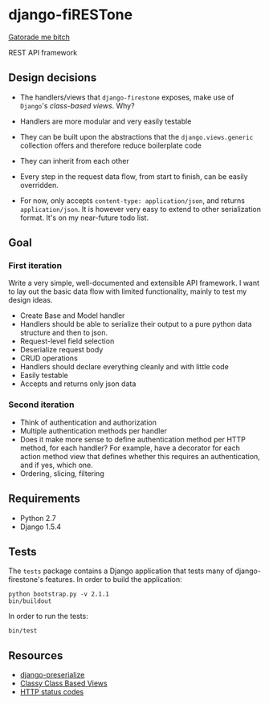# django-fiRESTone

[Gatorade me bitch](http://www.youtube.com/watch?v=wNvk4DD1fCU)

REST API framework

## Design decisions

* The handlers/views that ``django-firestone`` exposes, make use of ``Django``'s *class-based views*. Why?
 * Handlers are more modular and very easily testable
 * They can be built upon the abstractions that the ``django.views.generic`` collection offers and therefore reduce boilerplate code
 * They can inherit from each other
 * Every step in the request data flow, from start to finish, can be easily overridden.

* For now, only accepts ``content-type: application/json``, and returns ``application/json``. 
  It is however very easy to extend to other serialization format. It's on my near-future todo list.

## Goal

### First iteration

Write a very simple, well-documented and extensible API framework. I want to lay out the basic data flow with limited functionality, mainly to 
test my design ideas.

* Create Base and Model handler
* Handlers should be able to serialize their output to a pure python data
  structure and then to json. 
* Request-level field selection
* Deserialize request body
* CRUD operations
* Handlers should declare everything cleanly and with little code
* Easily testable
* Accepts and returns only json data

### Second iteration

* Think of authentication and authorization
 * Multiple authentication methods per handler
 * Does it make more sense to define authentication method per HTTP method, for each handler? For example, 
   have a decorator for each action method view that defines whether this requires an authentication, and if yes, which one.
* Ordering, slicing, filtering   

## Requirements

* Python 2.7
* Django 1.5.4

## Tests

The ``tests`` package contains a Django application that tests many of django-firestone's features. 
In order to build the application:

	python bootstrap.py -v 2.1.1
	bin/buildout

In order to run the tests:

	bin/test

## Resources

* [django-preserialize](https://github.com/bruth/django-preserialize)
* [Classy Class Based Views](http://ccbv.co.uk/)
* [HTTP status codes](http://www.restapitutorial.com/httpstatuscodes.html)



